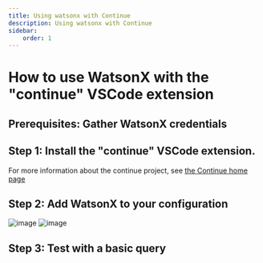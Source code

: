 ```yaml
---
title: Using watsonx with Continue
description: Using watsonx with Continue
sidebar:
    order: 1
---
```


# How to use WatsonX with the "continue" VSCode extension

## Prerequisites: Gather WatsonX credentials

## Step 1: Install the "continue" VSCode extension.
For more information about the continue project, see [the Continue home page](https://www.continue.dev/)


## Step 2: Add WatsonX to your configuration
![image](https://github.com/user-attachments/assets/692c3904-24f0-445e-85a2-6511a76bee92)
![image](https://github.com/user-attachments/assets/8dc61206-c3bb-4893-bd39-d72f19435f22)

## Step 3: Test with a basic query

